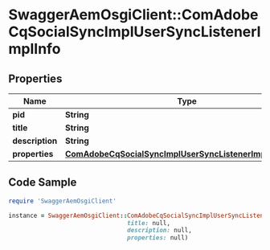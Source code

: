 # SwaggerAemOsgiClient::ComAdobeCqSocialSyncImplUserSyncListenerImplInfo

## Properties

Name | Type | Description | Notes
------------ | ------------- | ------------- | -------------
**pid** | **String** |  | [optional] 
**title** | **String** |  | [optional] 
**description** | **String** |  | [optional] 
**properties** | [**ComAdobeCqSocialSyncImplUserSyncListenerImplProperties**](ComAdobeCqSocialSyncImplUserSyncListenerImplProperties.md) |  | [optional] 

## Code Sample

```ruby
require 'SwaggerAemOsgiClient'

instance = SwaggerAemOsgiClient::ComAdobeCqSocialSyncImplUserSyncListenerImplInfo.new(pid: null,
                                 title: null,
                                 description: null,
                                 properties: null)
```


